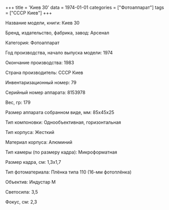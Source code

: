 +++
title = 'Киев 30'
data = 1974-01-01
categories = ["Фотоаппарат"]
tags = ["СССР Киев"]
+++

Название модели, книги: Киев 30

Бренд, издательство, фабрика, завод: Арсенал

Категория: Фотоаппарат

Год производства, начало выпуска модели: 1974

Окончание производства: 1983

Страна производитель: СССР Киев

Инвентаризационный номер: 79

Серийный номер аппарата: 8153978

Вес, гр: 179

Размер аппарата  собранном виде, мм: 85х45х25

Тип компоновки: Однообъективная, горизонтальная

Тип корпуса: Жесткий

Материал корпуса: Алюминий

Тип камеры (по размеру кадра): Микроформатная

Размер кадра, см: 1,3х1,7

Тип фотоматериала: Плёнка типа 110 (16-мм фотоплёнка)

Объектив: Индустар М

Светосила: 3,5

Фокус, см: 2,3


